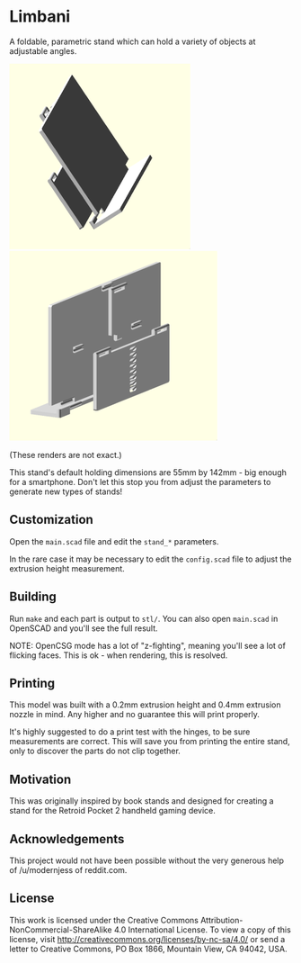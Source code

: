 # Limbani

A foldable, parametric stand which can hold a variety of objects at adjustable
angles.

![The front of the stand.](./renders/front.png)
![The back of the stand.](./renders/back.png)

(These renders are not exact.)

This stand's default holding dimensions are 55mm by 142mm - big enough for a
smartphone. Don't let this stop you from adjust the parameters to generate new
types of stands!

## Customization

Open the `main.scad` file and edit the `stand_*` parameters.

In the rare case it may be necessary to edit the `config.scad` file to adjust
the extrusion height measurement.

## Building

Run `make` and each part is output to `stl/`. You can also open `main.scad` in
OpenSCAD and you'll see the full result.

NOTE: OpenCSG mode has a lot of "z-fighting", meaning you'll see a lot of
flicking faces. This is ok - when rendering, this is resolved.

## Printing

This model was built with a 0.2mm extrusion height and 0.4mm extrusion nozzle
in mind. Any higher and no guarantee this will print properly.

It's highly suggested to do a print test with the hinges, to be sure
measurements are correct. This will save you from printing the entire stand,
only to discover the parts do not clip together.

## Motivation

This was originally inspired by book stands and designed for creating a stand
for the Retroid Pocket 2 handheld gaming device.

## Acknowledgements

This project would not have been possible without the very generous help of
/u/modernjess of reddit.com.

## License

This work is licensed under the Creative Commons
Attribution-NonCommercial-ShareAlike 4.0 International License. To view a copy
of this license, visit http://creativecommons.org/licenses/by-nc-sa/4.0/ or send
a letter to Creative Commons, PO Box 1866, Mountain View, CA 94042, USA.
